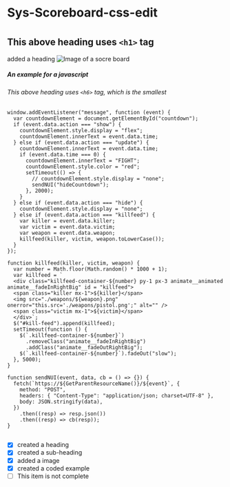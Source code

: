  <h1>Sys-Scoreboard-css-edit <h1>

## This above heading uses `<h1>` tag



added a heading
![Image of a socre board](https://github.com/user-attachments/assets/e5cd5c54-8986-483c-ac3e-8fe22674b372)

##### An example for a javascript 
###### This above heading uses `<h6>` tag, which is the smallest

```
window.addEventListener("message", function (event) {
  var countdownElement = document.getElementById("countdown");
  if (event.data.action === "show") {
    countdownElement.style.display = "flex";
    countdownElement.innerText = event.data.time;
  } else if (event.data.action === "update") {
    countdownElement.innerText = event.data.time;
    if (event.data.time === 0) {
      countdownElement.innerText = "FIGHT";
      countdownElement.style.color = "red";
      setTimeout(() => {
        // countdownElement.style.display = "none";
        sendNUI("hideCountdown");
      }, 2000);
    }
  } else if (event.data.action === "hide") {
    countdownElement.style.display = "none";
  } else if (event.data.action === "killfeed") {
    var killer = event.data.killer;
    var victim = event.data.victim;
    var weapon = event.data.weapon;
    killfeed(killer, victim, weapon.toLowerCase());
  }
});

function killfeed(killer, victim, weapon) {
  var number = Math.floor(Math.random() * 1000 + 1);
  var killfeed = `
  <div class="killfeed-container-${number} py-1 px-3 animate__animated animate__fadeInRightBig" id = "killfeed">
  <span class="killer mx-1">${killer}</span>
  <img src="./weapons/${weapon}.png" onerror="this.src='./weapons/pistol.png';" alt="" />
  <span class="victim mx-1">${victim}</span>
  </div>`;
  $("#kill-feed").append(killfeed);
  setTimeout(function () {
    $(`.killfeed-container-${number}`)
      .removeClass("animate__fadeInRightBig")
      .addClass("animate__fadeOutRightBig");
    $(`.killfeed-container-${number}`).fadeOut("slow");
  }, 5000);
}

function sendNUI(event, data, cb = () => {}) {
  fetch(`https://${GetParentResourceName()}/${event}`, {
    method: "POST",
    headers: { "Content-Type": "application/json; charset=UTF-8" },
    body: JSON.stringify(data),
  })
    .then((resp) => resp.json())
    .then((resp) => cb(resp));
}
 
```
- [x] created a heading
- [x] created a sub-heading
- [x] added a image
- [x] created a coded example
- [ ] This item is not complete
